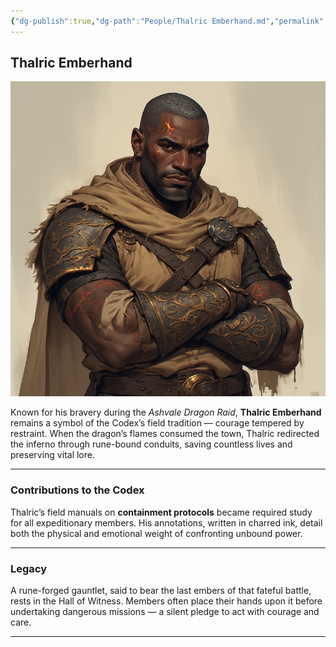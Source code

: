 ```yaml
---
{"dg-publish":true,"dg-path":"People/Thalric Emberhand.md","permalink":"/people/thalric-emberhand/","tags":["NPC","guild"],"dgShowFileTree":true}
---
```


## **Thalric Emberhand**

![Thalric_Emberhand.jpg](/img/user/_assets/WestMarchesStyle/NPC%20Portraits/Thalric_Emberhand.jpg)

Known for his bravery during the _Ashvale Dragon Raid_, **Thalric Emberhand** remains a symbol of the Codex’s field tradition — courage tempered by restraint. When the dragon’s flames consumed the town, Thalric redirected the inferno through rune-bound conduits, saving countless lives and preserving vital lore.

---

### Contributions to the Codex

Thalric’s field manuals on **containment protocols** became required study for all expeditionary members. His annotations, written in charred ink, detail both the physical and emotional weight of confronting unbound power.

---

### Legacy

A rune-forged gauntlet, said to bear the last embers of that fateful battle, rests in the Hall of Witness. Members often place their hands upon it before undertaking dangerous missions — a silent pledge to act with courage and care.

---